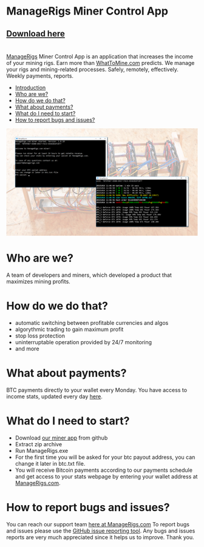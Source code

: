 # ManageRigs Miner Control App

## [Download here](https://github.com/ManageRigs/minercontrol/releases)

# <a name="introduction"></a>
[ManageRigs](https://managerigs.com/) Miner Control App is an application that increases the income of your mining rigs. Earn more than [WhatToMine.com](https://whattomine.com/) predicts.
We manage your rigs and mining-related processes. Safely, remotely, effectively.
Weekly payments, reports.

- [Introduction](#introduction)
- [Who are we?](#whoarewe)
- [How do we do that?](#how)
- [What about payments?](#payments)
- [What do I need to start?](#start)
- [How to report bugs and issues?](#bugs)

<img src="img/minercontrol.png" />

# <a name="whoarewe"></a> Who are we?

A team of developers and miners, which developed a product that maximizes mining profits.


# <a name="how"></a> How do we do that?

- automatic switching between profitable currencies and algos
- algorythmic trading to gain maximum profit
- stop loss protection
- uninterruptable operation provided by 24/7 monitoring
- and more


# <a name="payments"></a> What about payments?

BTC payments directly to your wallet every Monday. You have access to income stats, updated every day [here](http://managerigs.com/#check_wallet).


# <a name="start"></a> What do I need to start?

- Download [our miner app](https://github.com/ManageRigs/minercontrol/releases/) from github
- Extract zip archive
- Run ManageRigs.exe
- For the first time you will be asked for your btc payout address, you can change it later in btc.txt file.
- You will receive Bitcoin payments according to our payments schedule and get access to your stats webpage by entering your wallet address at [ManageRigs.com](http://managerigs.com/#check_wallet).


# <a name="bugs"></a> How to report bugs and issues?

You can reach our support team [here at ManageRigs.com](http://managerigs.com/#contact_us)
To report bugs and issues please use the [GitHub issue reporting tool](https://github.com/ManageRigs/minercontrol/issues). Any bugs and issues reports are very much appreciated since it helps us to improve. Thank you.
